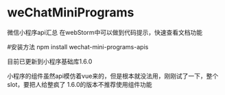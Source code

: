# weChatMiniPrograms
微信小程序api汇总
在webStorm中可以做到代码提示，快速查看文档功能

#安装方法
npm install wechat-mini-programs-apis

目前已更新到小程序基础库1.6.0

小程序的组件虽然api模仿着vue来的，但是根本就没法用，刚刚试了一下，整个slot，要把人给整疯了
1.6.0的版本不推荐使用组件功能
